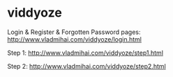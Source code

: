 # viddyoze

Login & Register & Forgotten Password pages: http://www.vladmihai.com/viddyoze/login.html

Step 1: http://www.vladmihai.com/viddyoze/step1.html

Step 2: http://www.vladmihai.com/viddyoze/step2.html
